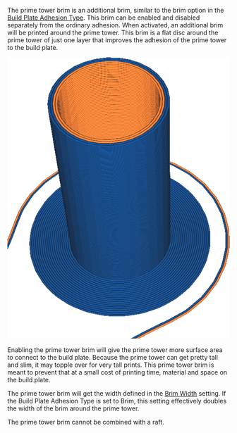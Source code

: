 The prime tower brim is an additional brim, similar to the brim option in the [Build Plate Adhesion Type](../platform_adhesion/adhesion_type.md). This brim can be enabled and disabled separately from the ordinary adhesion. When activated, an additional brim will be printed around the prime tower. This brim is a flat disc around the prime tower of just one layer that improves the adhesion of the prime tower to the build plate.

![The adhesion is set to skirt, but there is still a brim around the prime tower](../images/prime_tower_brim_enable.png)

Enabling the prime tower brim will give the prime tower more surface area to connect to the build plate. Because the prime tower can get pretty tall and slim, it may topple over for very tall prints. This prime tower brim is meant to prevent that at a small cost of printing time, material and space on the build plate.

The prime tower brim will get the width defined in the [Brim Width](../platform_adhesion/brim_width.md) setting. If the Build Plate Adhesion Type is set to Brim, this setting effectively doubles the width of the brim around the prime tower.

The prime tower brim cannot be combined with a raft.